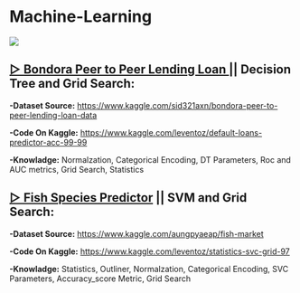 #  Machine-Learning
<img src="https://blog.powerdata.es/hs-fs/hubfs/Stock%20images/cabecera%20machine%20learning%20IA%20big%20data.jpg?width=1000&name=cabecera%20machine%20learning%20IA%20big%20data.jpg">




 ## [▻ Bondora Peer to Peer Lending Loan ](https://github.com/leventozdemir/Machine-Learning/tree/main/Bondora%20Peer%20to%20Peer%20Lending%20Loan%20) || Decision Tree and Grid Search:
 
  **-Dataset Source:** https://www.kaggle.com/sid321axn/bondora-peer-to-peer-lending-loan-data
  
  **-Code On Kaggle:** https://www.kaggle.com/leventoz/default-loans-predictor-acc-99-99
  
  **-Knowladge:** Normalzation, Categorical Encoding, DT Parameters, Roc and AUC metrics, Grid Search, Statistics
  
  
  
  
   ## [▻ Fish Species Predictor](https://github.com/leventozdemir/Machine-Learning/tree/main/Fish%20Species%20Predictor) || SVM and Grid Search:
 
  **-Dataset Source:** https://www.kaggle.com/aungpyaeap/fish-market
  
  **-Code On Kaggle:** https://www.kaggle.com/leventoz/statistics-svc-grid-97
  
  **-Knowladge:** Statistics, Outliner, Normalzation, Categorical Encoding, SVC Parameters, Accuracy_score Metric, Grid Search
